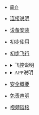 <!-- docs/_sidebar.md -->

<style type="">
details summary::-webkit-details-marker { display:none; } 去三角形
summary{outline:none;}去边框
</style>

- [简介](content_ch/)
- [<font size=3 face="黑体">连接说明</font>](content_ch/introduction/connect.md)
- [<font size=3 face="黑体">设备安装</font>](content_ch/introduction/quickstart.md)
- [<font size=3 face="黑体">初步使用</font>](content_ch/introduction/app/appdownload.md)
- [<font size=3 face="黑体">初步飞行</font>](content_ch/introduction/fly.md)
- <details> <summary><font size=3 face="宋体">飞控说明</font> </summary> 
 
  - [<font size=3 face="黑体">AB模式</font>](content_ch/introduction/ABmode.md)
  - [<font size=3 face="黑体">自主作业模式</font>](content_ch/introduction/AUTOmode.md)
  - [<font size=3 face="黑体">RTK说明</font>](content_ch/introduction/RTK.md)
  - [<font size=3 face="黑体">灯语</font>](content_ch/introduction/light.md)
  - <details> <summary><font size=3 face="宋体">传感器校准</font></summary>

    - [<font size=3 face="宋体">遥控器校准</font>](content_ch/introduction/calibration/remote_calib.md)
    - [<font size=3 face="宋体">飞行校准</font>](content_ch/introduction/calibration/fly_calib.md)
    - [<font size=3 face="宋体">磁校准</font>](content_ch/introduction/calibration/mag_calib.md)
    - [<font size=3 face="宋体">流量计校准</font>](content_ch/introduction/calibration/flow_calib.md)
    - [<font size=3 face="宋体">电机检查</font>](content_ch/introduction/calibration/motor_calib.md)
- <details> <summary> <font size=3 face="宋体"> APP说明</font></summary>  

  - [<font size=3 face="宋体">APP参数说明</font>](content_ch/introduction/APPpar.md)
  - [<font size=3 face="宋体">APP管理设置</font>](content_ch/introduction/APPuser.md)
  - [<font size=3 face="宋体">植保平台</font>](content_ch/introduction/AGplatform.md)
- [<font size=3 face="宋体">安全概要</font>](content_ch/introduction/sercurity.md)
- [<font size=3 face="宋体">免责声明</font>](content_ch/introduction/satament.md)
- [<font size=3 face="宋体">视频链接</font>](content_ch/introduction/video.md)



